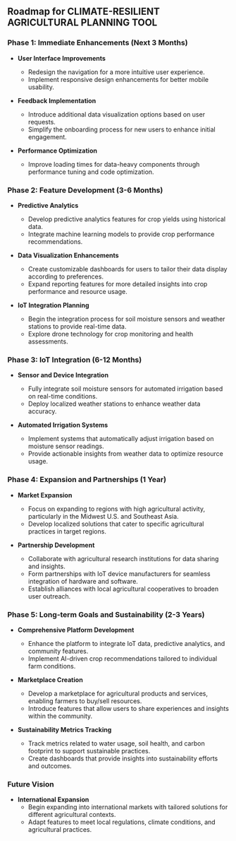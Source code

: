 ## Roadmap for CLIMATE-RESILIENT AGRICULTURAL PLANNING TOOL

### Phase 1: Immediate Enhancements (Next 3 Months)
- **User Interface Improvements**
  - Redesign the navigation for a more intuitive user experience.
  - Implement responsive design enhancements for better mobile usability.

- **Feedback Implementation**
  - Introduce additional data visualization options based on user requests.
  - Simplify the onboarding process for new users to enhance initial engagement.

- **Performance Optimization**
  - Improve loading times for data-heavy components through performance tuning and code optimization.

### Phase 2: Feature Development (3-6 Months)
- **Predictive Analytics**
  - Develop predictive analytics features for crop yields using historical data.
  - Integrate machine learning models to provide crop performance recommendations.

- **Data Visualization Enhancements**
  - Create customizable dashboards for users to tailor their data display according to preferences.
  - Expand reporting features for more detailed insights into crop performance and resource usage.

- **IoT Integration Planning**
  - Begin the integration process for soil moisture sensors and weather stations to provide real-time data.
  - Explore drone technology for crop monitoring and health assessments.

### Phase 3: IoT Integration (6-12 Months)
- **Sensor and Device Integration**
  - Fully integrate soil moisture sensors for automated irrigation based on real-time conditions.
  - Deploy localized weather stations to enhance weather data accuracy.

- **Automated Irrigation Systems**
  - Implement systems that automatically adjust irrigation based on moisture sensor readings.
  - Provide actionable insights from weather data to optimize resource usage.

### Phase 4: Expansion and Partnerships (1 Year)
- **Market Expansion**
  - Focus on expanding to regions with high agricultural activity, particularly in the Midwest U.S. and Southeast Asia.
  - Develop localized solutions that cater to specific agricultural practices in target regions.

- **Partnership Development**
  - Collaborate with agricultural research institutions for data sharing and insights.
  - Form partnerships with IoT device manufacturers for seamless integration of hardware and software.
  - Establish alliances with local agricultural cooperatives to broaden user outreach.

### Phase 5: Long-term Goals and Sustainability (2-3 Years)
- **Comprehensive Platform Development**
  - Enhance the platform to integrate IoT data, predictive analytics, and community features.
  - Implement AI-driven crop recommendations tailored to individual farm conditions.

- **Marketplace Creation**
  - Develop a marketplace for agricultural products and services, enabling farmers to buy/sell resources.
  - Introduce features that allow users to share experiences and insights within the community.

- **Sustainability Metrics Tracking**
  - Track metrics related to water usage, soil health, and carbon footprint to support sustainable practices.
  - Create dashboards that provide insights into sustainability efforts and outcomes.

### Future Vision
- **International Expansion**
  - Begin expanding into international markets with tailored solutions for different agricultural contexts.
  - Adapt features to meet local regulations, climate conditions, and agricultural practices.

